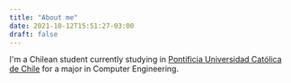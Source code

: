 ```yaml
---
title: "About me"
date: 2021-10-12T15:51:27-03:00
draft: false
---
```


I'm a Chilean student currently studying in [Pontificia Universidad Católica de Chile](https://uc.cl) for a major in Computer Engineering.


